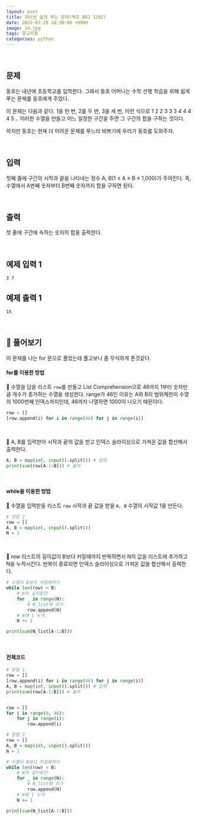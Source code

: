 ```yaml
---
layout: post
title: 파이썬 쉽게 푸는 문제(백준 BOJ 1292)
date: 2022-07-28 18:30:00 +0900
image: 14.jpg
tags: 알고리즘
categories: python 
---
```


<br>

## 문제

동호는 내년에 초등학교를 입학한다. 그래서 동호 어머니는 수학 선행 학습을 위해 쉽게 푸는 문제를 동호에게 주었다.

이 문제는 다음과 같다. 1을 한 번, 2를 두 번, 3을 세 번, 이런 식으로 1 2 2 3 3 3 4 4 4 4 5 .. 이러한 수열을 만들고 어느 일정한 구간을 주면 그 구간의 합을 구하는 것이다.

하지만 동호는 현재 더 어려운 문제를 푸느라 바쁘기에 우리가 동호를 도와주자.

<br>

## 입력

첫째 줄에 구간의 시작과 끝을 나타내는 정수 A, B(1 ≤ A ≤ B ≤ 1,000)가 주어진다. 즉, 수열에서 A번째 숫자부터 B번째 숫자까지 합을 구하면 된다.

<br>

## 출력

첫 줄에 구간에 속하는 숫자의 합을 출력한다.

<br>

## 예제 입력 1

```
3 7
```

## 예제 출력 1

```
15
```

<br>

## 📝 풀어보기

이 문제를 나는 for 문으로 풀었는데 풀고보니 좀 무식하게 푼것같다.

#### for를 이용한 방법

📌 수열을 담을 리스트 `row`를 만들고 List Comprehension으로 46까지 1부터 숫자만큼 개수가 증가하는 수열을 생성한다. range가 46인 이유는 A와 B의 범위제한이 수열의 1000번째 인덱스까지인데, 46까지 나열하면 1000이 나오기 때문이다.

 ``` python
row = []
[row.append(i) for i in range(46) for j in range(i)]        
 ```

<br>

📌 A, B를 입력받아 시작과 끝의 값을 받고 인덱스 슬라이싱으로 가져온 값을 합산해서 출력한다.

``` python
A, B = map(int, input().split()) # 입력
print(sum(row[A-1:B])) # 출력
```

<br>

#### while을 이용한 방법

📌 수열을 입력받을 리스트 `row` 시작과 끝 값을 받을 `A, B` 수열의 시작값 1을 만든다.

``` python
# 방법 2
row = []
A, B = map(int, input().split())
N = 1
```

<br>

📌 row 리스트의 길이값이 B보다 커질때까지 반복하면서 N의 값을 리스트에 추가하고 N을 누적시킨다. 반복이 종료되면 인덱스 슬라이싱으로 가져온 값을 합산해서 출력한다.

``` python
# 수열이 B보다 커질때까지
while len(row) < B:
    # N의 길이동안
    for _ in range(N):
        # N_list에 추가
        row.append(N)
    # N에 1 누적    
    N += 1

print(sum(N_list[A-1:B])) 
```

<br>

#### 전체코드

``` python
# 방법 1
row = []
[row.append(i) for i in range(46) for j in range(i)]        
A, B = map(int, input().split()) # 입력
print(sum(row[A-1:B])) # 출력


row = []
for i in range(0, 46):
    for j in range(i):
        row.append(i)

# 방법 2
row = []
A, B = map(int, input().split())
N = 1

# 수열이 B보다 커질때까지
while len(row) < B:
    # N의 길이동안
    for _ in range(N):
        # N_list에 추가
        row.append(N)
    # N에 1 누적    
    N += 1

print(sum(N_list[A-1:B])) 
```

